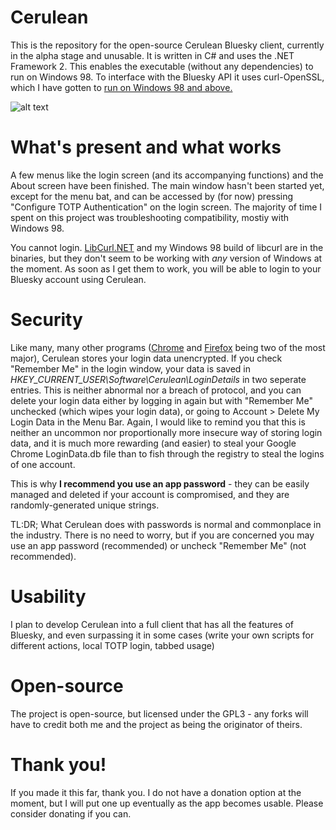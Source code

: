 # Cerulean 

This is the repository for the open-source Cerulean Bluesky client, currently in the alpha stage and unusable. It is written in C# and uses 
the .NET Framework 2. This enables the executable (without any dependencies) to run on Windows 98. To interface with the Bluesky
API it uses curl-OpenSSL, which I have gotten to [run on Windows 98 and above.](https://github.com/OmegaAOL/curl-windows98) 

![alt text](https://i.imgur.com/bzciwrw.png)

# What's present and what works

A few menus like the login screen (and its accompanying functions) and the About screen have been finished. The main window hasn't
been started yet, except for the menu bat, and can be accessed by (for now) pressing "Configure TOTP Authentication" on the 
login screen. The majority of time I spent on this project was troubleshooting compatibility, mostiy with Windows 98.

You cannot login. [LibCurl.NET](https://sourceforge.net/projects/libcurl-net/) and my Windows 98 build of libcurl are in the binaries, but they don't seem to be working with *any* version
of Windows at the moment. As soon as I get them to work, you will be able to login to your Bluesky account using Cerulean.

# Security

Like many, many other programs ([Chrome](https://www.askcybersecurity.com/where-are-my-saved-passwords-in-chrome/) and [Firefox](https://stackoverflow.com/questions/37685932/where-in-the-filesystem-does-firefox-store-saved-passwords)
being two of the most major), Cerulean stores your login data unencrypted. If you check "Remember Me" in the login window, your data is saved in *HKEY_CURRENT_USER\Software\Cerulean\LoginDetails* in two seperate entries. This is
neither abnormal nor a breach of protocol, and you can delete your login data either by logging in again but with "Remember Me" unchecked (which wipes your login data), or going to Account > Delete My Login Data in the Menu Bar.
Again, I would like to remind you that this is neither an uncommon nor proportionally more insecure way of storing login data, and it is much more rewarding (and easier) to steal your Google Chrome LoginData.db file than to fish through
the registry to steal the logins of one account.

This is why **I recommend you use an app password** - they can be easily managed and deleted if your account is compromised, and they are randomly-generated unique strings.

TL:DR; What Cerulean does with passwords is normal and commonplace in the industry. There is no need to worry, but if you are concerned you may use an app password (recommended) or uncheck "Remember Me" (not recommended).

# Usability

I plan to develop Cerulean into a full client that has all the features of Bluesky, and even surpassing it in some cases (write your own scripts for different actions, local TOTP login, tabbed usage)

# Open-source

The project is open-source, but licensed under the GPL3 - any forks will have to credit both me and the project as being the originator of theirs.

# Thank you!

If you made it this far, thank you. I do not have a donation option at the moment, but I will put one up eventually as the app becomes usable. Please consider donating if you can.
